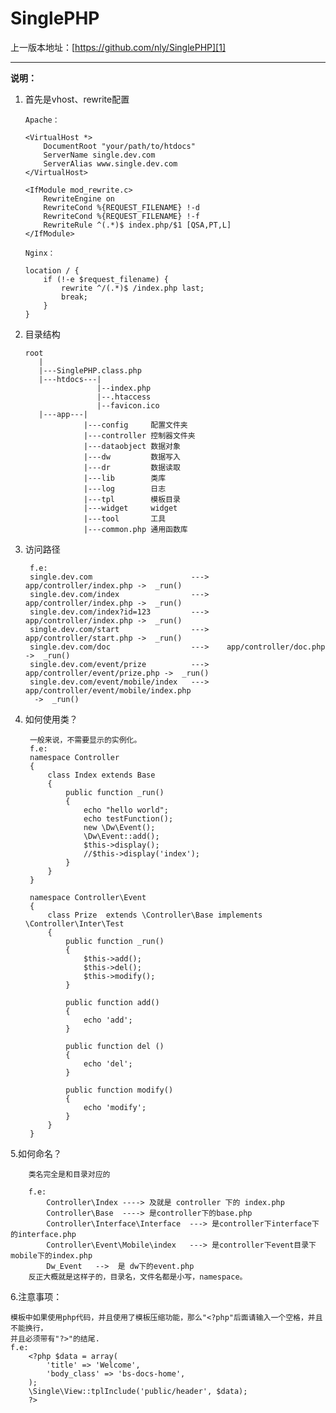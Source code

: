 SinglePHP
========================

上一版本地址：[https://github.com/nly/SinglePHP][1]



  [1]: https://github.com/nly/SinglePHP
---
**说明：**

 1. 首先是vhost、rewrite配置

        Apache：

		<VirtualHost *>
			DocumentRoot "your/path/to/htdocs"
			ServerName single.dev.com
			ServerAlias www.single.dev.com
	    </VirtualHost>

	    <IfModule mod_rewrite.c>
	    	RewriteEngine on
	        RewriteCond %{REQUEST_FILENAME} !-d
	    	RewriteCond %{REQUEST_FILENAME} !-f
	    	RewriteRule ^(.*)$ index.php/$1 [QSA,PT,L]
	    </IfModule>

	    Nginx：

        location / {
            if (!-e $request_filename) {
                rewrite ^/(.*)$ /index.php last;
                break;
            }
        }



 2. 目录结构
 
		root
		   |
		   |---SinglePHP.class.php
		   |---htdocs---|
		                |--index.php
		                |--.htaccess
		                |--favicon.ico
		   |---app---|
		             |---config     配置文件夹
		             |---controller 控制器文件夹
		             |---dataobject 数据对象
		             |---dw         数据写入
		             |---dr         数据读取
		             |---lib        类库
		             |---log        日志
		             |---tpl        模板目录
		             |---widget     widget
		             |---tool       工具
		             |---common.php 通用函数库

3. 访问路径

		f.e:
		single.dev.com                      --->    app/controller/index.php ->  _run()
		single.dev.com/index                --->    app/controller/index.php ->  _run()
		single.dev.com/index?id=123         --->    app/controller/index.php ->  _run() 
		single.dev.com/start                --->    app/controller/start.php ->  _run()
		single.dev.com/doc                  --->    app/controller/doc.php   ->  _run()
		single.dev.com/event/prize          --->    app/controller/event/prize.php ->  _run()
		single.dev.com/event/mobile/index   --->    app/controller/event/mobile/index.php
		 ->  _run()
        
4. 如何使用类？

		一般来说，不需要显示的实例化。
		f.e:
		namespace Controller
        {
            class Index extends Base
            {
                public function _run()
                {
                    echo "hello world";
                    echo testFunction();
                    new \Dw\Event();
                    \Dw\Event::add();
                    $this->display();
                    //$this->display('index');
                }
            }
        }
		
		namespace Controller\Event
        {
            class Prize  extends \Controller\Base implements \Controller\Inter\Test
            {
                public function _run()
                {
                    $this->add();
                    $this->del();
                    $this->modify();
                }

                public function add()
                {
                    echo 'add';
                }

                public function del ()
                {
                    echo 'del';
                }

                public function modify()
                {
                    echo 'modify';
                }
            }
        }
        
5.如何命名？

		类名完全是和目录对应的
		
		f.e:
			Controller\Index ----> 及就是 controller 下的 index.php
			Controller\Base  ----> 是controller下的base.php
			Controller\Interface\Interface  ---> 是controller下interface下的interface.php
			Controller\Event\Mobile\index   ---> 是controller下event目录下mobile下的index.php
			Dw_Event   -->  是 dw下的event.php
		反正大概就是这样子的，目录名，文件名都是小写，namespace。

6.注意事项：

    模板中如果使用php代码，并且使用了模板压缩功能，那么"<?php"后面请输入一个空格，并且不能换行，
    并且必须带有"?>"的结尾.
    f.e:
        <?php $data = array(
            'title' => 'Welcome',
            'body_class' => 'bs-docs-home',
        );
        \Single\View::tplInclude('public/header', $data);
        ?>


